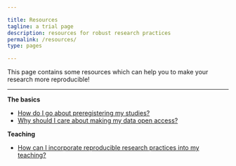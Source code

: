 ```yaml
---

title: Resources
tagline: a trial page
description: resources for robust research practices
permalink: /resources/
type: pages

---
```


<!-- Want to make your research more reproducible and learn about open science? This page should give you all the information you need - from information on how to preregister studies, why to make data open access, to how to incorporate reproducible science into your teaching. Or contact one of our champions to give advise! -->

This page contains some resources which can help you to make your research more reproducible!

---

**The basics**

* [How do I go about preregistering my studies?](/new-theme/resources/resource_1/)
* [Why should I care about making my data open access?](/new-theme/resources/resource_2/)

**Teaching**

* [How can I incorporate reproducible research practices into my teaching?](/new-theme/2018-10-15-first-post/)
